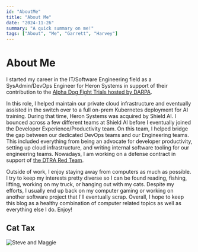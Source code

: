 ```yaml
---
id: "AboutMe"
title: "About Me"
date: "2024-11-26"
summary: "A quick summary on me!"
tags: ["About", "Me", "Garrett", "Harvey"]
---
```


# About Me

I started my career in the IT/Software Engineering field as a SysAdmin/DevOps Engineer for Heron Systems in support of their contribution to the [Alpha Dog Fight Trials hosted by DARPA](https://en.wikipedia.org/wiki/DARPA_AlphaDogfight).

 In this role, I helped maintain our private cloud infrastructure and eventually assisted in the switch over to a full on-prem Kubernetes deployment for AI training. During that time, Heron Systems was acquired by Shield AI. I bounced across a few different teams at Shield AI before I eventually joined the Developer Experience/Productivity team. On this team, I helped bridge the gap between our dedicated DevOps teams and our Engineering teams. This included everything from being an advocate for developer productivity, setting up cloud infrastructure, and writing internal software tooling for our engineering teams. Nowadays, I am working on a defense contract in support of [the DTRA Red Team](https://www.onevaliant.com/news/defense-threat-reduction-agency-awards-valiant-%2418m-task-order-to-provide-advance-cyber-support-and-operations-to-department-of-defense-assessment-team).

Outside of work, I enjoy staying away from computers as much as possible. I try to keep my interests pretty diverse so I can be found reading, fishing, lifting, working on my truck, or hanging out with my cats. Despite my efforts, I usually end up back on my computer gaming or working on another software project that I'll eventually scrap. Overall, I hope to keep this blog as a healthy combination of computer related topics as well as everything else I do. Enjoy!

## Cat Tax

<img src="https://d17x1veniq4brh.cloudfront.net/maggie_steve.jpg"  class="img-fluid" alt="Steve and Maggie"/>
